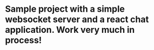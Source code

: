 # Sample project with a simple websocket server and a react chat application. Work very much in process!
